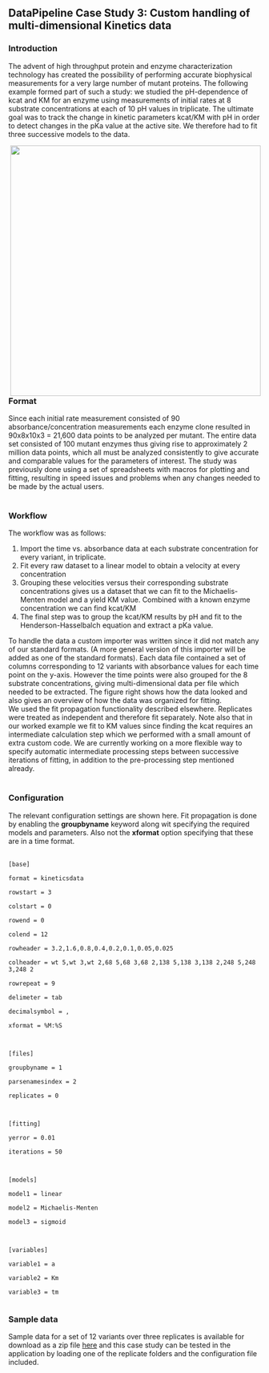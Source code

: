 ## DataPipeline Case Study 3: Custom handling of multi-dimensional Kinetics data ##

### Introduction ###
The advent of high throughput protein and enzyme characterization technology has created the possibility of performing accurate biophysical measurements for a very large number of mutant proteins. The following example formed part of such a study: we studied the pH-dependence of kcat and KM for an enzyme using measurements of initial rates at 8 substrate concentrations at each of 10 pH values in triplicate. The ultimate goal was to track the change in kinetic parameters kcat/KM with pH in order to detect changes in the pKa value at the active site. We therefore had to fit three successive models to the data.

<img src='http://peat.googlecode.com/svn/wiki/images/datapipelinecasestudy3.png' align='right' width='500'>

<h3>Format</h3>
Since each initial rate measurement consisted of 90 absorbance/concentration measurements each enzyme clone resulted in 90x8x10x3 = 21,600 data points to be analyzed per mutant. The entire data set consisted of 100 mutant enzymes thus giving rise to approximately 2 million data points, which all must be analyzed consistently to give accurate and comparable values for the parameters of interest. The study was previously done using a set of spreadsheets with macros for plotting and fitting, resulting in speed issues and problems when any changes needed to be made by the actual users.<br>
<br>
<h3>Workflow</h3>
The workflow was as follows:<br>
<ol><li>Import the time vs. absorbance data at each substrate concentration for every variant, in triplicate.<br>
</li><li>Fit every raw dataset to a linear model to obtain a velocity at every concentration<br>
</li><li>Grouping these velocities versus their corresponding substrate concentrations gives us a dataset that we can fit to the Michaelis-Menten model and a yield KM value. Combined with a known enzyme concentration we can find kcat/KM<br>
</li><li>The final step was to group the kcat/KM results by pH and fit to the Henderson-Hasselbalch equation and extract a pKa value.</li></ol>

To handle the data a custom importer was written since it did not match any of our standard formats. (A more general version of this importer will be added as one of the standard formats). Each data file contained a set of columns corresponding to 12 variants with absorbance values for each time point on the y-axis. However the time points were also grouped for the 8 substrate concentrations, giving multi-dimensional data per file which needed to be extracted. The figure right shows how the data looked and also gives an overview of how the data was organized for fitting.<br>
We used the fit propagation functionality described elsewhere. Replicates were treated as independent and therefore fit separately. Note also that in our worked example we fit to KM values since finding the kcat requires an intermediate calculation step which we performed with a small amount of extra custom code. We are currently working on a more flexible way to specify automatic intermediate processing steps between successive iterations of fitting, in addition to the pre-processing step mentioned already.<br>
<br>
<h3>Configuration</h3>
The relevant configuration settings are shown here. Fit propagation is done by enabling the <b>groupbyname</b> keyword along wit specifying the required models and parameters. Also not the <b>xformat</b> option specifying that these are in a time format.<br>
<br>
<pre><code>[base]<br>
format = kineticsdata<br>
rowstart = 3<br>
colstart = 0<br>
rowend = 0<br>
colend = 12<br>
rowheader = 3.2,1.6,0.8,0.4,0.2,0.1,0.05,0.025<br>
colheader = wt 5,wt 3,wt 2,68 5,68 3,68 2,138 5,138 3,138 2,248 5,248 3,248 2<br>
rowrepeat = 9<br>
delimeter = tab<br>
decimalsymbol = ,<br>
xformat = %M:%S<br>
<br>
[files]<br>
groupbyname = 1<br>
parsenamesindex = 2<br>
replicates = 0<br>
<br>
[fitting]<br>
yerror = 0.01<br>
iterations = 50<br>
<br>
[models]<br>
model1 = linear<br>
model2 = Michaelis-Menten<br>
model3 = sigmoid<br>
<br>
[variables]<br>
variable1 = a<br>
variable2 = Km<br>
variable3 = tm<br>
</code></pre>

<h3>Sample data</h3>
Sample data for a set of 12 variants over three replicates is available for download as a zip file <a href='http://peat.googlecode.com/files/kinetics_data.zip'>here</a> and this case study can be tested in the application by loading one of the replicate folders and the configuration file included.